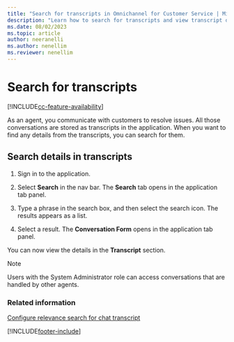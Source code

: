 ```yaml
---
title: "Search for transcripts in Omnichannel for Customer Service | MicrosoftDocs"
description: "Learn how to search for transcripts and view transcript details in Omnichannel for Customer Service."
ms.date: 08/02/2023
ms.topic: article
author: neeranelli
ms.author: nenellim
ms.reviewer: nenellim
---
```


# Search for transcripts

[!INCLUDE[cc-feature-availability](../../includes/cc-feature-availability.md)]

As an agent, you communicate with customers to resolve issues. All those conversations are stored as transcripts in the application. When you want to find any details from the transcripts, you can search for them.

## Search details in transcripts

1. Sign in to the application.

2. Select **Search** in the nav bar. The **Search** tab opens in the application tab panel.

3. Type a phrase in the search box, and then select the search icon. The results appears as a list.

4. Select a result. The **Conversation Form** opens in the application tab panel.

You can now view the details in the **Transcript** section.

> [!NOTE]
> Users with the System Administrator role can access conversations that are handled by other agents.

### Related information

[Configure relevance search for chat transcript](../administer/relevance-search-chat-transcript.md)


[!INCLUDE[footer-include](../../includes/footer-banner.md)]
